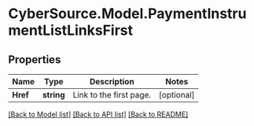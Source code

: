 # CyberSource.Model.PaymentInstrumentListLinksFirst
## Properties

Name | Type | Description | Notes
------------ | ------------- | ------------- | -------------
**Href** | **string** | Link to the first page.  | [optional] 

[[Back to Model list]](../README.md#documentation-for-models) [[Back to API list]](../README.md#documentation-for-api-endpoints) [[Back to README]](../README.md)

